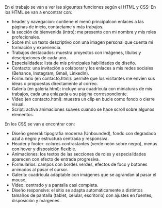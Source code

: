 En el trabajo se van a ver las sigeuntes funciones según el HTML y CSS:
En los HTML se van a encontrar con: 
- header y navegacion: contiene el menú principalcon enlaces a las páginas de inicio, contactame y más trabajos. 
- la sección de bienvenida (intro): me presento con mi nombre y mis roles profecionales.
- Sobre mí: un texto descriptivo con una imagen personal que cuenta mi formación y experiencia.
- Trabajos destacados: muestra proyectos con imágenes, títulos y descripciones de cada uno.
- Especialidades: lista de mis principales habilidades de diseño.
- Contacto: una invitación a colaborar y los enlaces a mis redes sociales (Behance, Instagram, Gmail, LinkedIn).
- Formulario (en contacto.html): permite que los visitantes me envíen sus ideas o propuestas directamente al correo.
- Galería (en galeria.html): incluye una cuadrícula con miniaturas de mis trabajos, cada una enlazada a su página correspondiente.
- Video (en contacto.html): muestra un clip en bucle como fondo o cierre visual.
- Script: activa animaciones suaves cuando se hace scroll sobre algunos elementos.

En los CSS se van a encontrar con:
- Diseño general: tipografía moderna (Unbounded), fondo con degradado azul a negro y estructura centrada y responsiva.
- Header y footer: colores contrastantes (verde neón sobre negro), menús con hover y disposición flexible.
- Animaciones: los textos de las secciones de roles y especialidades aparecen con efecto de entrada progresiva.
- Formularios: campos con bordes verdes, efectos de foco y botones animados al pasar el cursor.
- Galería: cuadrícula adaptable con imágenes que se agrandan al pasar el mouse.
- Video: centrado y a pantalla casi completa.
- Diseño responsive: el sitio se adapta automáticamente a distintos tamaños de pantalla (tablet, celular, escritorio) con ajustes en fuentes, disposición y márgenes.
